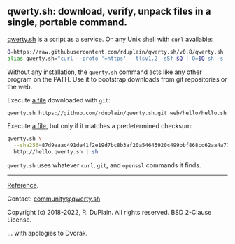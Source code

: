 ## qwerty.sh: download, verify, unpack files in a single, portable command.

[qwerty.sh](https://qwerty.sh) is a script as a service.
On any Unix shell with `curl` available:

```sh
Q=https://raw.githubusercontent.com/rduplain/qwerty.sh/v0.8/qwerty.sh
alias qwerty.sh="curl --proto '=https' --tlsv1.2 -sSf $Q | Q=$Q sh -s -"
```

Without any installation, the `qwerty.sh` command acts like any other program
on the PATH. Use it to bootstrap downloads from git repositories or the web.

Execute [a file][hello.sh] downloaded with `git`:

```sh
qwerty.sh https://github.com/rduplain/qwerty.sh.git web/hello/hello.sh:- | sh
```

Execute [a file][hello.sh], but only if it matches a predetermined checksum:

```sh
qwerty.sh \
  --sha256=87d9aaac491de41f2e19d7bc8b3af20a54645920c499bbf868cd62aa4a77f4c7 \
  http://hello.qwerty.sh | sh
```

`qwerty.sh` uses whatever `curl`, `git`, and `openssl` commands it finds.

---

[Reference](doc/reference.md).

Contact: community@qwerty.sh

Copyright (c) 2018-2022, R. DuPlain. All rights reserved.
BSD 2-Clause License.

... with apologies to Dvorak.


[hello.sh]: https://github.com/rduplain/qwerty.sh/blob/master/web/hello/hello.sh
